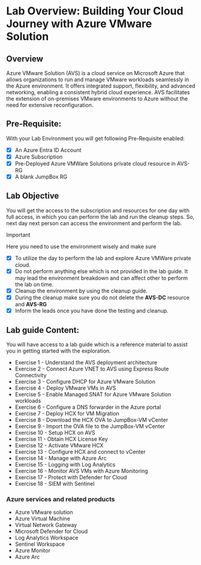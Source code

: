 # Lab Overview: Building Your Cloud Journey with Azure VMware Solution

## Overview
Azure VMware Solution (AVS) is a cloud service on Microsoft Azure that allows organizations to run and manage VMware workloads seamlessly in the Azure environment. It offers integrated support, flexibility, and advanced networking, enabling a consistent hybrid cloud experience. AVS facilitates the extension of on-premises VMware environments to Azure without the need for extensive reconfiguration.

## Pre-Requisite:
With your Lab Environment you will get following Pre-Requisite enabled:
 - [x] An Azure Entra ID Account
 - [x] Azure Subscription
 - [x] Pre-Deployed Azure VMWare Solutions private cloud resource in AVS-RG
 - [x] A blank JumpBox RG
 
## Lab Objective
You will get the access to the subscription and resources for one day with full access, in which you can perform the lab and run the cleanup steps. So, next day next person can access the environment and perform the lab.

> [!IMPORTANT]
> Here you need to use the environment wisely and make sure
> - [x] To utilize the day to perform the lab and explore Azure VMWare private cloud.
> - [x] Do not perform anything else which is not provided in the lab guide. It may lead the environment breakdown and can affect other to perform the lab on time.
> - [x] Cleanup the environment by using the cleanup guide.
> - [X] During the cleanup make sure you do not delete the **AVS-DC** resource and **AVS-RG**
> - [x] Inform the leads once you have done the testing and cleanup.

## Lab guide Content:
You will have access to a lab guide which is a reference material to assist you in getting started with the exploration.
- Exercise 1 - Understand the AVS deployment architecture
- Exercise 2 - Connect Azure VNET to AVS using Express Route Connectivity 
- Exercise 3 - Configure DHCP for Azure VMware Solution
- Exercise 4 - Deploy VMware VMs in AVS 
- Exercise 5 - Enable Managed SNAT for Azure VMware Solution workloads 
- Exercise 6 - Configure a DNS forwarder in the Azure portal
- Exercise 7 - Deploy HCX for VM Migration
- Exercise 8 - Download the HCX OVA to JumpBox-VM vCenter
- Exercise 9 - Import the OVA file to the JumpBox-VM vCenter
- Exercise 10 - Setup HCX on AVS
- Exercise 11 - Obtain HCX License Key
- Exercise 12 - Activate VMware HCX
- Exercise 13 - Configure HCX and connect to vCenter
- Exercise 14 - Manage with Azure Arc 
- Exercise 15 - Logging with Log Analytics  
- Exercise 16 - Monitor AVS VMs with Azure Monitoring 
- Exercise 17 - Protect with Defender for Cloud 
- Exercise 18 - SIEM with Sentinel 

### Azure services and related products

- Azure VMware solution
- Azure Virtual Machine
- Virtual Network Gateway
- Microsoft Defender for Cloud
- Log Analytics Workspace
- Sentinel Workspace
- Azure Monitor
- Azure Arc


